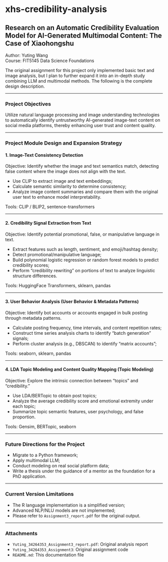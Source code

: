 # xhs-credibility-analysis

## Research on an Automatic Credibility Evaluation Model for AI-Generated Multimodal Content: The Case of Xiaohongshu

Author: Yuting Wang  
Course: FIT5145 Data Science Foundations  

The original assignment for this project only implemented basic text and image analysis, but I plan to further expand it into an in-depth study combining LLM and multimodal methods. The following is the complete design description.

---

### Project Objectives

Utilize natural language processing and image understanding technologies to automatically identify untrustworthy AI-generated image-text content on social media platforms, thereby enhancing user trust and content quality.

---

### Project Module Design and Expansion Strategy

#### 1. Image-Text Consistency Detection

Objective: Identify whether the image and text semantics match, detecting false content where the image does not align with the text.

- Use CLIP to extract image and text embeddings;
- Calculate semantic similarity to determine consistency;
- Analyze image content summaries and compare them with the original user text to enhance model interpretability.

Tools: CLIP / BLIP2, sentence-transformers

---

#### 2. Credibility Signal Extraction from Text

Objective: Identify potential promotional, false, or manipulative language in text.

- Extract features such as length, sentiment, and emoji/hashtag density;
- Detect promotional/manipulative language;
- Build polynomial logistic regression or random forest models to predict credibility scores;
- Perform “credibility rewriting” on portions of text to analyze linguistic structure differences.

Tools: HuggingFace Transformers, sklearn, pandas

---

#### 3. User Behavior Analysis (User Behavior & Metadata Patterns)

Objective: Identify bot accounts or accounts engaged in bulk posting through metadata patterns.

- Calculate posting frequency, time intervals, and content repetition rates;
- Construct time series analysis charts to identify “batch generation” signals;
- Perform cluster analysis (e.g., DBSCAN) to identify “matrix accounts”;

Tools: seaborn, sklearn, pandas

---

#### 4. LDA Topic Modeling and Content Quality Mapping (Topic Modeling)

Objective: Explore the intrinsic connection between “topics” and “credibility.”

- Use LDA/BERTopic to obtain post topics;
- Analyze the average credibility score and emotional extremity under each topic;
- Summarize topic semantic features, user psychology, and false proportion.

Tools: Gensim, BERTopic, seaborn

---

### Future Directions for the Project

- Migrate to a Python framework;
- Apply multimodal LLM;
- Conduct modeling on real social platform data;
- Write a thesis under the guidance of a mentor as the foundation for a PhD application.

---

### Current Version Limitations

- The R language implementation is a simplified version;
- Advanced NLP/NLU models are not implemented;
- Please refer to `Assignment3_report.pdf` for the original output.

---

### Attachments

- `Yuting_34264353_Assignment3_report.pdf`: Original analysis report  
- `Yuting_34264353_Assignment3`: Original assignment code  
- `README.md`: This documentation file

